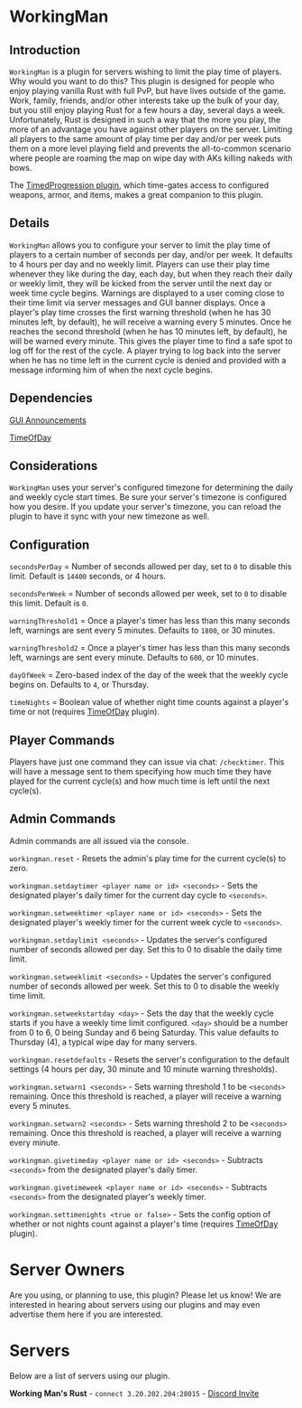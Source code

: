 # WorkingMan

## Introduction

`WorkingMan` is a plugin for servers wishing to limit the play time of players. Why would you want to do this? This plugin is designed for people who enjoy playing vanilla Rust with full PvP, but have lives outside of the game. Work, family, friends, and/or other interests take up the bulk of your day, but you still enjoy playing Rust for a few hours a day, several days a week. Unfortunately, Rust is designed in such a way that the more you play, the more of an advantage you have against other players on the server. Limiting all players to the same amount of play time per day and/or per week puts them on a more level playing field and prevents the all-to-common scenario where people are roaming the map on wipe day with AKs killing nakeds with bows.

The [TimedProgression plugin](https://github.com/mothball187/TimedProgression), which time-gates access to configured weapons, armor, and items, makes a great companion to this plugin.

## Details

`WorkingMan` allows you to configure your server to limit the play time of players to a certain number of seconds per day, and/or per week. It defaults to 4 hours per day and no weekly limit. Players can use their play time whenever they like during the day, each day, but when they reach their daily or weekly limit, they will be kicked from the server until the next day or week time cycle begins. Warnings are displayed to a user coming close to their time limit via server messages and GUI banner displays. Once a player's play time crosses the first warning threshold (when he has 30 minutes left, by default), he will receive a warning every 5 minutes. Once he reaches the second threshold (when he has 10 minutes left, by default), he will be warned every minute. This gives the player time to find a safe spot to log off for the rest of the cycle. A player trying to log back into the server when he has no time left in the current cycle is denied and provided with a message informing him of when the next cycle begins.

## Dependencies

[GUI Announcements](https://umod.org/plugins/gui-announcements)

[TimeOfDay](https://umod.org/plugins/time-of-day)

## Considerations

`WorkingMan` uses your server's configured timezone for determining the daily and weekly cycle start times. Be sure your server's timezone is configured how you desire. If you update your server's timezone, you can reload the plugin to have it sync with your new timezone as well.

## Configuration
`secondsPerDay` = Number of seconds allowed per day, set to `0` to disable this limit. Default is `14400` seconds, or 4 hours.

`secondsPerWeek` = Number of seconds allowed per week, set to `0` to disable this limit. Default is `0`.

`warningThreshold1` = Once a player's timer has less than this many seconds left, warnings are sent every 5 minutes. Defaults to `1800`, or 30 minutes.

`warningThreshold2` = Once a player's timer has less than this many seconds left, warnings are sent every minute. Defaults to `600`, or 10 minutes. 

`dayOfWeek` = Zero-based index of the day of the week that the weekly cycle begins on. Defaults to `4`, or Thursday.

`timeNights` = Boolean value of whether night time counts against a player's time or not (requires [TimeOfDay](https://umod.org/plugins/time-of-day) plugin).

## Player Commands

Players have just one command they can issue via chat: `/checktimer`. This will have a message sent to them specifying how much time they have played for the current cycle(s) and how much time is left until the next cycle(s).

## Admin Commands
Admin commands are all issued via the console.

`workingman.reset` - Resets the admin's play time for the current cycle(s) to zero.

`workingman.setdaytimer <player name or id> <seconds>` - Sets the designated player's daily timer for the current day cycle to `<seconds>`.

`workingman.setweektimer <player name or id> <seconds>` - Sets the designated player's weekly timer for the current week cycle to `<seconds>`.

`workingman.setdaylimit <seconds>` - Updates the server's configured number of seconds allowed per day. Set this to 0 to disable the daily time limit.

`workingman.setweeklimit <seconds>` - Updates the server's configured number of seconds allowed per week. Set this to 0 to disable the weekly time limit.

`workingman.setweekstartday <day>` - Sets the day that the weekly cycle starts if you have a weekly time limit configured. `<day>` should be a number from 0 to 6, 0 being Sunday and 6 being Saturday. This value defaults to Thursday (4), a typical wipe day for many servers.

`workingman.resetdefaults` - Resets the server's configuration to the default settings (4 hours per day, 30 minute and 10 minute warning thresholds).

`workingman.setwarn1 <seconds>` - Sets warning threshold 1 to be `<seconds>` remaining. Once this threshold is reached, a player will receive a warning every 5 minutes.

`workingman.setwarn2 <seconds>` - Sets warning threshold 2 to be `<seconds>` remaining. Once this threshold is reached, a player will receive a warning every minute.

`workingman.givetimeday <player name or id> <seconds>` - Subtracts `<seconds>` from the designated player's daily timer.

`workingman.givetimeweek <player name or id> <seconds>` - Subtracts `<seconds>` from the designated player's weekly timer.

`workingman.settimenights <true or false>` - Sets the config option of whether or not nights count against a player's time (requires [TimeOfDay](https://umod.org/plugins/time-of-day) plugin). 

# Server Owners

Are you using, or planning to use, this plugin? Please let us know! We are interested in hearing about servers using our plugins and may even advertise them here if you are interested.

# Servers 

Below are a list of servers using our plugin.

**Working Man's Rust** - `connect 3.20.202.204:28015` - [Discord Invite](https://discord.gg/Tde6MrG)
